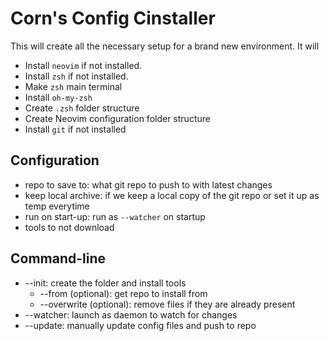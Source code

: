 # Corn's Config Cinstaller

This will create all the necessary setup for a brand new environment. It will

- Install `neovim` if not installed.
- Install `zsh` if not installed.
- Make `zsh` main terminal
- Install `oh-my-zsh`
- Create `.zsh` folder structure
- Create Neovim configuration folder structure
- Install `git` if not installed


## Configuration

- repo to save to: what git repo to push to with latest changes
- keep local archive: if we keep a local copy of the git repo or set it up as temp everytime
- run on start-up: run as `--watcher` on startup
- tools to not download

## Command-line
- --init: create the folder and install tools
    - --from (optional): get repo to install from
    - --overwrite (optional): remove files if they are already present
- --watcher: launch as daemon to watch for changes
- --update: manually update config files and push to repo
